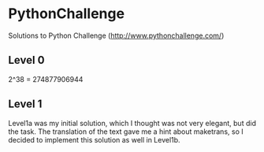 PythonChallenge
===============

Solutions to Python Challenge (http://www.pythonchallenge.com/)

## Level 0
2^38 = 274877906944

## Level 1
Level1a was my initial solution, which I thought was not very elegant, but did the task.
The translation of the text gave me a hint about maketrans, so I decided to implement this solution as well in Level1b.
